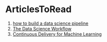 # ArticlesToRead

1. [how to build a data science pipeline](https://towardsdatascience.com/how-to-build-a-data-science-pipeline-f24341848045)<br>
2. [The Data Science Workflow](https://towardsdatascience.com/the-data-science-workflow-43859db0415)<br>
3. [Continuous Delivery for Machine Learning](https://martinfowler.com/articles/cd4ml.html)

